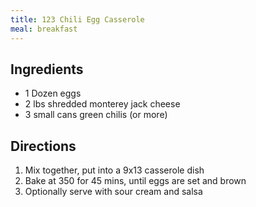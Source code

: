 ```yaml
---
title: 123 Chili Egg Casserole
meal: breakfast
---
```


## Ingredients

* 1 Dozen eggs
* 2 lbs shredded monterey jack cheese
* 3 small cans green chilis (or more)

## Directions

1. Mix together, put into a 9x13 casserole dish
2. Bake at 350 for 45 mins, until eggs are set and brown
3. Optionally serve with sour cream and salsa
